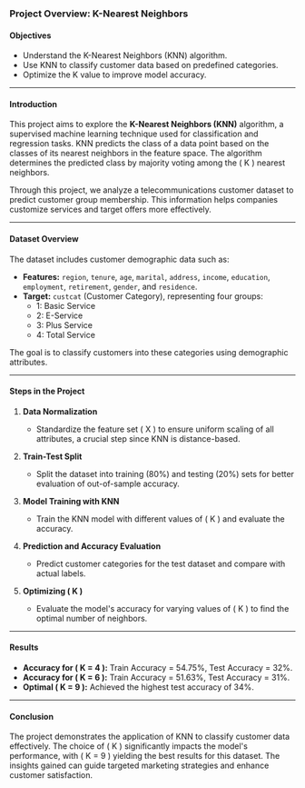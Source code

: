 ### **Project Overview: K-Nearest Neighbors**

#### **Objectives**
- Understand the K-Nearest Neighbors (KNN) algorithm.
- Use KNN to classify customer data based on predefined categories.
- Optimize the K value to improve model accuracy.

---

#### **Introduction**
This project aims to explore the **K-Nearest Neighbors (KNN)** algorithm, a supervised machine learning technique used for classification and regression tasks. KNN predicts the class of a data point based on the classes of its nearest neighbors in the feature space. The algorithm determines the predicted class by majority voting among the \( K \) nearest neighbors.

Through this project, we analyze a telecommunications customer dataset to predict customer group membership. This information helps companies customize services and target offers more effectively.

---

#### **Dataset Overview**
The dataset includes customer demographic data such as:
- **Features:** `region`, `tenure`, `age`, `marital`, `address`, `income`, `education`, `employment`, `retirement`, `gender`, and `residence`.
- **Target:** `custcat` (Customer Category), representing four groups:
  - 1: Basic Service
  - 2: E-Service
  - 3: Plus Service
  - 4: Total Service

The goal is to classify customers into these categories using demographic attributes.

---

#### **Steps in the Project**

1. **Data Normalization**
   - Standardize the feature set \( X \) to ensure uniform scaling of all attributes, a crucial step since KNN is distance-based.
  
2. **Train-Test Split**
   - Split the dataset into training (80%) and testing (20%) sets for better evaluation of out-of-sample accuracy.
   
3. **Model Training with KNN**
   - Train the KNN model with different values of \( K \) and evaluate the accuracy.
  
4. **Prediction and Accuracy Evaluation**
   - Predict customer categories for the test dataset and compare with actual labels.
  
5. **Optimizing \( K \)**
   - Evaluate the model's accuracy for varying values of \( K \) to find the optimal number of neighbors.
   
---

#### **Results**
- **Accuracy for \( K = 4 \):** Train Accuracy = 54.75%, Test Accuracy = 32%.
- **Accuracy for \( K = 6 \):** Train Accuracy = 51.63%, Test Accuracy = 31%.
- **Optimal \( K = 9 \):** Achieved the highest test accuracy of 34%.

---

#### **Conclusion**
The project demonstrates the application of KNN to classify customer data effectively. The choice of \( K \) significantly impacts the model's performance, with \( K = 9 \) yielding the best results for this dataset. The insights gained can guide targeted marketing strategies and enhance customer satisfaction.
